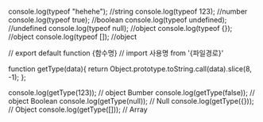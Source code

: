 console.log(typeof "hehehe"); //string
console.log(typeof 123); //number
console.log(typeof true); //boolean
console.log(typeof undefined); //undefined
console.log(typeof null); //object
console.log(typeof {}); //object
console.log(typeof []); //object

// export default function {함수명}
// import 사용명 from '{파일경로}'

function getType(data){
  return Object.prototype.toString.call(data).slice(8, -1);
};

console.log(getType(123)); // object Bumber
console.log(getType(false)); // object Boolean
console.log(getType(null)); // Null
console.log(getType({})); // Object
console.log(getType([])); // Array